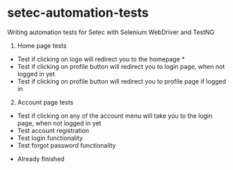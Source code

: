 # setec-automation-tests
Writing automation tests for Setec with Selenium WebDriver and TestNG

1. Home page tests
- Test if clicking on logo will redirect you to the homepage *
- Test if clicking on profile button will redirect you to login page, when not logged in yet
- Test if clicking on profile button will redirect you to profile page  if logged in

2. Account page tests
- Test if clicking on any of the account menu will take you to the login page, when not logged in yet 
- Test account registration
- Test login functionality
- Test forgot password functionality



* Already finished